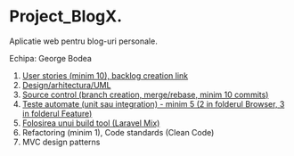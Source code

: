# Project_BlogX.
Aplicatie web pentru blog-uri personale.

Echipa: George Bodea 

1) <a href="https://github.com/GeorgeBodea/Project_BlogX/projects/1">User stories (minim 10), backlog creation link </a>
2) <a href="https://github.com/GeorgeBodea/Project_BlogX/tree/main/Diagrame">Design/arhitectura/UML </a>
3) <a href="https://github.com/GeorgeBodea/Project_BlogX/network">Source control (branch creation, merge/rebase, minim 10 commits) </a>
4) <a href="https://github.com/GeorgeBodea/Project_BlogX/tree/main/project/tests">Teste automate (unit sau integration) - minim 5 (2 in folderul Browser, 3 in folderul Feature)</a>
5) <a href="https://github.com/GeorgeBodea/Project_BlogX/blob/main/project/webpack.mix.js"> Folosirea unui build tool (Laravel Mix) </a>
6) Refactoring (minim 1), Code standards (Clean Code)
7) MVC design patterns

